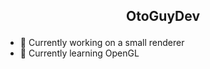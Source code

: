 ## <p align="center"> OtoGuyDev </p>

- 🔭 Currently working on a small renderer
- 🌱 Currently learning OpenGL

